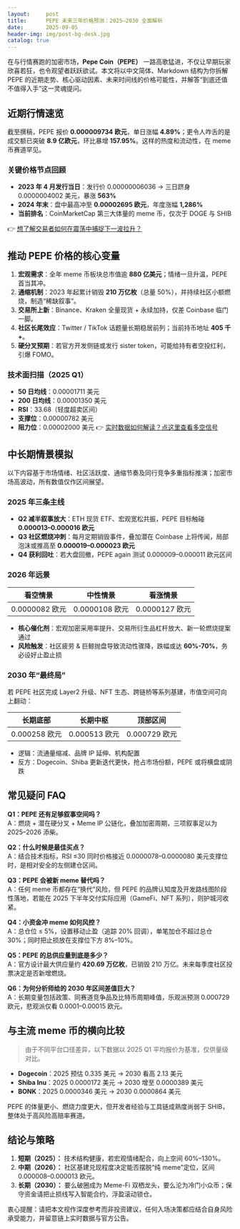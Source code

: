 ```yaml
---
layout:     post
title:      PEPE 未来三年价格预测：2025—2030 全面解析
date:       2025-09-05
header-img: img/post-bg-desk.jpg
catalog: true
---
```


在与行情赛跑的加密市场，**Pepe Coin（PEPE）** 一路高歌猛进，不仅让早期玩家欣喜若狂，也令观望者跃跃欲试。本文将以中文简体、Markdown 结构为你拆解 PEPE 的近期走势、核心驱动因素、未来时间线的价格可能性，并解答“到底还值不值得入手”这一灵魂提问。

## 近期行情速览

截至撰稿，PEPE 报价 **0.000009734 欧元**，单日涨幅 **4.89%**；更令人咋舌的是成交额已突破 **8.9 亿欧元**，环比暴增 **157.95%**。这样的热度和流动性，在 meme 币赛道罕见。

### 关键价格节点回顾

- **2023 年 4 月发行当日**：发行价 0.00000006036 → 三日跻身 0.0000004002 美元，暴涨 **563%**  
- **2024 年末**：盘中最高冲至 **0.00002695 欧元**，年度涨幅 **1,286%**  
- **当前排名**：CoinMarketCap 第三大体量的 meme 币，仅次于 DOGE 与 SHIB

👉 [想了解交易者如何在震荡中捕捉下一波拉升？](https://okxdog.com/)

## 推动 PEPE 价格的核心变量

1. **宏观需求**：全年 meme 币板块总市值逾 **880 亿美元**；情绪一旦升温，PEPE 首当其冲。  
2. **通缩机制**：2023 年起累计销毁 **210 万亿枚**（总量 50%），并持续社区小额燃烧，制造“稀缺叙事”。  
3. **交易所上新**：Binance、Kraken 全量现货 + 永续加持，仅差 Coinbase 临门一脚。  
4. **社区长尾效应**：Twitter / TikTok 话题量长期稳居前列；当前持币地址 **405 千+**。  
5. **硬分叉预期**：若官方开发侧链或发行 sister token，可能给持有者空投红利，引爆 FOMO。

### 技术面扫描（2025 Q1）

- **50 日均线**：0.00001711 美元  
- **200 日均线**：0.00001350 美元  
- **RSI**：33.68（轻度超卖区间）  
- **支撑位**：0.00000782 美元  
- **阻力位**：0.00002000 美元 👉 [实时数据如何解读？点这里查看多空信号](https://okxdog.com/)

## 中长期情景模拟

以下内容基于市场情绪、社区活跃度、通缩节奏及同行竞争多重指标推演；加密市场高波动，所有数值仅作区间展望。

### 2025 年三条主线

- **Q2 减半叙事放大**：ETH 现货 ETF、宏观宽松共振，PEPE 目标触碰 **0.000013–0.000016 欧元**  
- **Q3 社区燃烧冲刺**：每月定期销毁事件，叠加潜在 Coinbase 上将传闻，局部泡沫或推高至 **0.000019–0.000023 欧元**  
- **Q4 获利回吐**：若大盘回撤，PEPE again 测试 0.000009–0.000011 欧元区间

### 2026 年远景

| 看空情景 | 中性情景 | 看涨情景 |
| --- | --- | --- |
| 0.0000082 欧元 | 0.0000108 欧元 | 0.0000127 欧元 |

- **核心催化剂**：宏观加密采用率提升、交易所衍生品杠杆放大、新一轮燃烧提案通过  
- **风险触发**：社区疲劳 & 巨鲸抛盘导致流动性骤降，跌幅或达 **60%-70%**，务必设好止盈止损

### 2030 年“最终局”

若 PEPE 社区完成 Layer2 升级、NFT 生态、跨链桥等系列基建，市值空间可向上翻动：

| 长期底部 | 长期中枢 | 顶部区间 |
| --- | --- | --- |
| 0.000258 欧元 | 0.000513 欧元 | 0.000729 欧元 |

- 逻辑：流通量缩减、品牌 IP 延伸、机构配置  
- 反方：Dogecoin、Shiba 更新迭代更快，抢占市场份额，PEPE 或将横盘或阴跌

## 常见疑问 FAQ

**Q1：PEPE 还有足够叙事空间吗？**  
A：燃烧 + 潜在硬分叉 + Meme IP 公链化，叠加加密周期，三项叙事足以为 2025–2026 添柴。

**Q2：什么时候是最佳买点？**  
A：结合技术指标，RSI ≤30 同时价格接近 0.0000078–0.0000080 美元支撑位时，是相对安全的左侧建仓区间。

**Q3：PEPE 会被新 meme 替代吗？**  
A：任何 meme 币都存在“换代”风险，但 PEPE 的品牌认知度及开发路线图阶段性落地，若能在 2025 下半年交付实际应用（GameFi、NFT 系列），则护城河收紧。

**Q4：小资金冲 meme 如何风控？**  
A：总仓位 ≤ 5%，设置移动止盈（追踪 20% 回调），单笔加仓不超过总仓 30%；同时把止损放在支撑位下方 8%–10%。

**Q5：PEPE 的总供应量到底是多少？**  
A：官方设计最大供应量约 **420.69 万亿枚**，已销毁 210 万亿。未来每季度社区投票决定是否新增燃烧。

**Q6：为何分析师给的 2030 年区间差值巨大？**  
A：长期变量包括政策、同赛道竞争品及比特币周期峰值，乐观派预测 0.000729 欧元，悲观派仅看 0.0001–0.00015 欧元。

## 与主流 meme 币的横向比较

> 由于不同平台口径差异，以下数据以 2025 Q1 平均报价为基准，仅供量级对比。

- **Dogecoin**：2025 预估 0.335 美元 → 2030 看高 2.13 美元  
- **Shiba Inu**：2025 0.0000172 美元 → 2030 增至 0.0000389 美元  
- **BONK**：2025 0.0000346 美元 → 2030 0.0000864 美元  

PEPE 的体量更小、燃烧力度更大，但开发者经验与工具链成熟度尚弱于 SHIB，整体处于高风险高赔率赛道。

## 结论与策略

1. **短期（2025）：** 技术结构健康，若宏观情绪配合，向上空间 60%–130%。  
2. **中期（2026）：** 社区基建兑现程度决定能否摆脱“纯 meme”定位，区间 0.000008–0.000013 欧元。  
3. **长期（2030）：** 要么破圈成为 Meme-Fi 双栖龙头，要么沦为冷门小众币；保守资金请把止损线写入智能合约，浮盈滚动锁仓。

衷心提醒：请把本文视作深度参考而非投资建议，任何入场决策都应结合自身风险承受能力，并留意链上实时数据与官方公告。